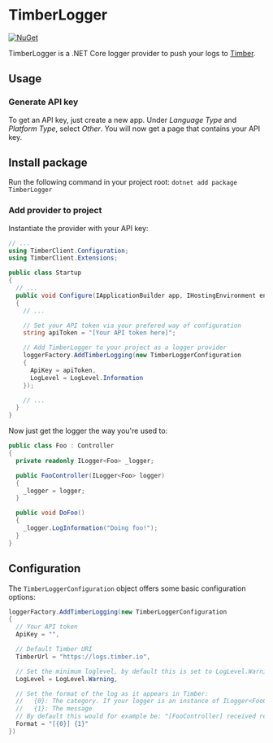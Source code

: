# TimberLogger
[![NuGet](https://buildstats.info/nuget/TimberLogger)](https://www.nuget.org/packages/TimberLogger/)

TimberLogger is a .NET Core logger provider to push your logs to [Timber](https://timber.io).

## Usage
### Generate API key
To get an API key, just create a new app. Under *Language Type* and *Platform Type*, select _Other_. You will now get a page that contains your API key.

## Install package
Run the following command in your project root: `dotnet add package TimberLogger`

### Add provider to project
Instantiate the provider with your API key:

```csharp
// ...
using TimberClient.Configuration;
using TimberClient.Extensions;

public class Startup
{
  // ...
  public void Configure(IApplicationBuilder app, IHostingEnvironment env, ILoggerFactory loggerFactory)
  {
    // ...

    // Set your API token via your prefered way of configuration
    string apiToken = "[Your API token here]";

    // Add TimberLogger to your project as a logger provider
    loggerFactory.AddTimberLogging(new TimberLoggerConfiguration
    {
      ApiKey = apiToken,
      LogLevel = LogLevel.Information
    });

    // ...
  }
}
```

Now just get the logger the way you're used to:

```csharp
public class Foo : Controller
{
  private readonly ILogger<Foo> _logger;

  public FooController(ILogger<Foo> logger)
  {
    _logger = logger;
  }

  public void DoFoo()
  {
    _logger.LogInformation("Doing foo!");
  }
}
```

## Configuration
The `TimberLoggerConfiguration` object offers some basic configuration options:

```csharp
loggerFactory.AddTimberLogging(new TimberLoggerConfiguration
{
  // Your API token
  ApiKey = "", 

  // Default Timber URI
  TimberUrl = "https://logs.timber.io", 

  // Set the minimum loglevel, by default this is set to LogLevel.Warning
  LogLevel = LogLevel.Warning,

  // Set the format of the log as it appears in Timber:
  //   {0}: The category. If your logger is an instance of ILogger<FooController>, the category appears as 'FooController'
  //   {1}: The message
  // By default this would for example be: "[FooController] received request"
  Format = "[{0}] {1}"
})
```